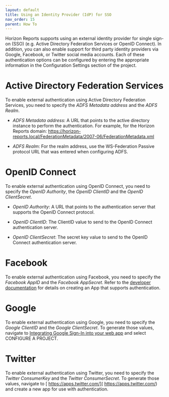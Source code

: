 ```yaml
---
layout: default
title: Using an Identity Provider (IdP) for SSO
nav_order: 15
parent: How To
---
```


Horizon Reports supports using an external identity provider for single sign-on (SSO) (e.g. Active Directory Federation Services or OpenID Connect). In addition, you can also enable support for third party identity providers via Google, Facebook, or Twitter social media accounts. Each of these authentication options can be configured by entering the appropriate information in the Configuration Settings section of the project.

# Active Directory Federation Services

To enable external authentication using Active Directory Federation Services, you need to specify the *ADFS Metadata address* and the *ADFS Realm*.

* *ADFS Metadata address*: A URL that points to the active directory instance to perform the authentication. For example, for the Horizon Reports domain: https://horizon-reports.local/FederationMetadata/2007-06/FederationMetadata.xml

* *ADFS Realm*: For the realm address, use the WS-Federation Passive protocol URL that was entered when configuring ADFS.

# OpenID Connect

To enable external authentication using OpenID Connect, you need to specify the *OpenID Authority*, the *OpenID ClientID* and the *OpenID ClientSecret*.

* *OpenID Authority*: A URL that points to the authentication server that supports the OpenID Connect protocol.

* *OpenID ClientID*: The ClientID value to send to the OpenID Connect authentication server.

* *OpenID ClientSecret*: The secret key value to send to the OpenID Connect authentication server.

# Facebook

To enable external authentication using Facebook, you need to specify the *Facebook AppID* and the *Facebook AppSecret*. Refer to the [developer documentation](https://developers.facebook.com/docs/) for details on creating an App that supports authentication.

# Google

To enable external authentication using Google, you need to specify the *Google ClientID* and the *Google ClientSecret*. To generate those values, navigate to [Integrating Google Sign-In into your web app](https://developers.google.com/identity/sign-in/web/sign-in#before_you_begin) and select CONFIGURE A PROJECT.

# Twitter

To enable external authentication using Twitter, you need to specify the *Twitter ConsumerKey* and the *Twitter ConsumerSecret*. To generate those values, navigate to [ https://apps.twitter.com/]( https://apps.twitter.com/) and create a new app for use with authentication.